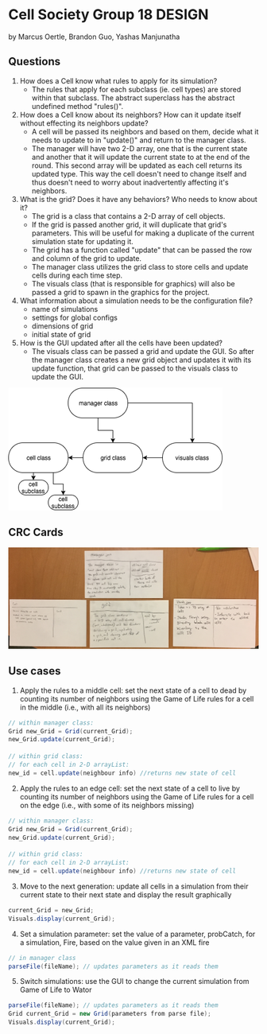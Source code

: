 Cell Society Group 18 DESIGN
====
by Marcus Oertle, Brandon Guo, Yashas Manjunatha

## Questions

1. How does a Cell know what rules to apply for its simulation?
	- The rules that apply for each subclass (ie. cell types) are stored within that subclass. The abstract superclass has the abstract undefined method "rules()".
2. How does a Cell know about its neighbors? How can it update itself without effecting its neighbors update?
	- A cell will be passed its neighbors and based on them, decide what it needs to update to in "update()" and return to the manager class. 
	- The manager will have two 2-D array, one that is the current state and another that it will update the current state to at the end of the round. This second array will be updated as each cell returns its updated type. This way the cell doesn't need to change itself and thus doesn't need to worry about inadvertently affecting it's neighbors.
3. What is the grid? Does it have any behaviors? Who needs to know about it?
	- The grid is a class that contains a 2-D array of cell objects. 
	- If the grid is passed another grid, it will duplicate that grid's parameters. This will be useful for making a duplicate of the current simulation state for updating it.
	- The grid has a function called "update" that can be passed the row and column of the grid to update. 
	- The manager class utilizes the grid class to store cells and update cells during each time step. 
	- The visuals class (that is responsible for graphics) will also be passed a grid to spawn in the graphics for the project.
4. What information about a simulation needs to be the configuration file?
	- name of simulations
	- settings for global configs
	- dimensions of grid
	- initial state of grid
5. How is the GUI updated after all the cells have been updated?
	- The visuals class can be passed a grid and update the GUI. So after the manager class creates a new grid object and updates it with its update function, that grid can be passed to the visuals class to update the GUI.

![Design of Relationships](P2CS308.png "A basic design of relationships")

## CRC Cards
![CRC Cards](crc.jpg "CRC Cards")

## Use cases
1. Apply the rules to a middle cell: set the next state of a cell to dead by counting its number of neighbors using the Game of Life rules for a cell in the middle (i.e., with all its neighbors)

```java
// within manager class:
Grid new_Grid = Grid(current_Grid);
new_Grid.update(current_Grid);

// within grid class:
// for each cell in 2-D arrayList:
new_id = cell.update(neighbour info) //returns new state of cell
```

2. Apply the rules to an edge cell: set the next state of a cell to live by counting its number of neighbors using the Game of Life rules for a cell on the edge (i.e., with some of its neighbors missing)

```java
// within manager class:
Grid new_Grid = Grid(current_Grid);
new_Grid.update(current_Grid);

// within grid class:
// for each cell in 2-D arrayList:
new_id = cell.update(neighbour info) //returns new state of cell
```
3. Move to the next generation: update all cells in a simulation from their current state to their next state and display the result graphically

```java
current_Grid = new_Grid;
Visuals.display(current_Grid);
```

4. Set a simulation parameter: set the value of a parameter, probCatch, for a simulation, Fire, based on the value given in an XML fire

```java
// in manager class
parseFile(fileName); // updates parameters as it reads them
```

5. Switch simulations: use the GUI to change the current simulation from Game of Life to Wator

```java
parseFile(fileName); // updates parameters as it reads them
Grid current_Grid = new Grid(parameters from parse file);
Visuals.display(current_Grid);
```